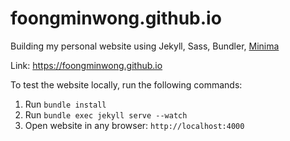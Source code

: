 # foongminwong.github.io
Building my personal website using Jekyll, Sass, Bundler, [Minima](https://github.com/jekyll/minima)

Link: https://foongminwong.github.io 

To test the website locally, run the following commands:
1. Run `bundle install`
2. Run `bundle exec jekyll serve --watch`
3. Open website in any browser: `http://localhost:4000`
